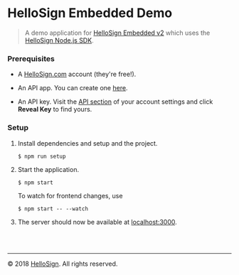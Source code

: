 # HelloSign Embedded Demo

> A demo application for [HelloSign Embedded v2](https://github.com/hellosign/hellosign-embedded) which uses the [HelloSign Node.js SDK](https://github.com/hellosign/hellosign-nodejs-sdk).

### Prerequisites

* A [HelloSign.com](https://hellosign.com) account (they're free!).

* An API app. You can create one [here](https://app.hellosign.com/oauth/createAppForm).

* An API key. Visit the [API section](https://app.hellosign.com/home/myAccount#api) of your account settings and click **Reveal Key** to find yours.


### Setup

1. Install dependencies and setup and the project.

    ```
    $ npm run setup
    ```

2. Start the application.

    ```
    $ npm start
    ```

    To watch for frontend changes, use

    ```
    $ npm start -- --watch
    ```

3. The server should now be available at [localhost:3000](http://localhost:3000).

<br/>
<br/>
<hr/>

&copy; 2018 [HelloSign](https://hellosign.com). All rights reserved.
